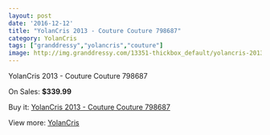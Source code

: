 ```yaml
---
layout: post
date: '2016-12-12'
title: "YolanCris 2013 - Couture Couture 798687"
category: YolanCris
tags: ["granddressy","yolancris","couture"]
image: http://img.granddressy.com/13351-thickbox_default/yolancris-2013-couture-couture-798687.jpg
---
```

YolanCris 2013 - Couture Couture 798687

On Sales: **$339.99**
<a href="https://www.granddressy.com/en/yolancris/12419-yolancris-2013-couture-couture-798687.html"><amp-img layout="responsive" width="600" height="600" src="//img.granddressy.com/13351-thickbox_default/yolancris-2013-couture-couture-798687.jpg" alt="YolanCris 2013 - Couture Couture 798687 0" /></a>

Buy it: [YolanCris 2013 - Couture Couture 798687](https://www.granddressy.com/en/yolancris/12419-yolancris-2013-couture-couture-798687.html "YolanCris 2013 - Couture Couture 798687")

View more: [YolanCris](https://www.granddressy.com/en/40-yolancris "YolanCris")